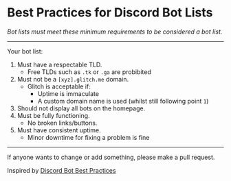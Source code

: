 # Best Practices for Discord Bot Lists
*Bot lists must meet these minimum requirements to be considered a bot list.*

---

Your bot list:

1. Must have a respectable TLD.
   - Free TLDs such as `.tk` or `.ga` are probibited
2. Must not be a `[xyz].glitch.me` domain.
   - Glitch is acceptable if:
      - Uptime is immaculate
      - A custom domain name is used (whilst still following point `1`)
3. Should not display all bots on the homepage.
4. Must be fully functioning.
   - No broken links/buttons.
5. Must have consistent uptime.
   - Minor downtime for fixing a problem is fine

---

If anyone wants to change or add something, please make a pull request.

Inspired by [Discord Bot Best Practices](https://github.com/meew0/discord-bot-best-practices)
